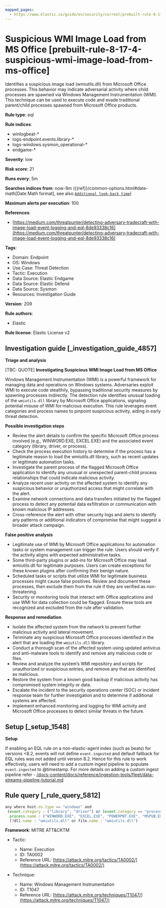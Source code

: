 ```yaml
---
mapped_pages:
  - https://www.elastic.co/guide/en/security/current/prebuilt-rule-8-17-4-suspicious-wmi-image-load-from-ms-office.html
---
```


# Suspicious WMI Image Load from MS Office [prebuilt-rule-8-17-4-suspicious-wmi-image-load-from-ms-office]

Identifies a suspicious image load (wmiutils.dll) from Microsoft Office processes. This behavior may indicate adversarial activity where child processes are spawned via Windows Management Instrumentation (WMI). This technique can be used to execute code and evade traditional parent/child processes spawned from Microsoft Office products.

**Rule type**: eql

**Rule indices**:

* winlogbeat-*
* logs-endpoint.events.library-*
* logs-windows.sysmon_operational-*
* endgame-*

**Severity**: low

**Risk score**: 21

**Runs every**: 5m

**Searches indices from**: now-9m ({{ref}}/common-options.html#date-math[Date Math format], see also [`Additional look-back time`](docs-content://solutions/security/detect-and-alert/create-detection-rule.md#rule-schedule))

**Maximum alerts per execution**: 100

**References**:

* [https://medium.com/threatpunter/detecting-adversary-tradecraft-with-image-load-event-logging-and-eql-8de93338c16](https://medium.com/threatpunter/detecting-adversary-tradecraft-with-image-load-event-logging-and-eql-8de93338c16)

**Tags**:

* Domain: Endpoint
* OS: Windows
* Use Case: Threat Detection
* Tactic: Execution
* Data Source: Elastic Endgame
* Data Source: Elastic Defend
* Data Source: Sysmon
* Resources: Investigation Guide

**Version**: 209

**Rule authors**:

* Elastic

**Rule license**: Elastic License v2

## Investigation guide [_investigation_guide_4857]

**Triage and analysis**

[TBC: QUOTE]
**Investigating Suspicious WMI Image Load from MS Office**

Windows Management Instrumentation (WMI) is a powerful framework for managing data and operations on Windows systems. Adversaries exploit WMI to execute code stealthily, bypassing traditional security measures by spawning processes indirectly. The detection rule identifies unusual loading of the `wmiutils.dll` library by Microsoft Office applications, signaling potential misuse of WMI for malicious execution. This rule leverages event categories and process names to pinpoint suspicious activity, aiding in early threat detection.

**Possible investigation steps**

* Review the alert details to confirm the specific Microsoft Office process involved (e.g., WINWORD.EXE, EXCEL.EXE) and the associated event category (library, driver, or process).
* Check the process execution history to determine if the process has a legitimate reason to load the wmiutils.dll library, such as recent updates or legitimate automation tasks.
* Investigate the parent process of the flagged Microsoft Office application to identify any unusual or unexpected parent-child process relationships that could indicate malicious activity.
* Analyze recent user activity on the affected system to identify any suspicious behavior or unauthorized access that might correlate with the alert.
* Examine network connections and data transfers initiated by the flagged process to detect any potential data exfiltration or communication with known malicious IP addresses.
* Cross-reference the alert with other security logs and alerts to identify any patterns or additional indicators of compromise that might suggest a broader attack campaign.

**False positive analysis**

* Legitimate use of WMI by Microsoft Office applications for automation tasks or system management can trigger the rule. Users should verify if the activity aligns with expected administrative tasks.
* Some third-party plugins or add-ins for Microsoft Office may load wmiutils.dll for legitimate purposes. Users can create exceptions for these known plugins after confirming their benign nature.
* Scheduled tasks or scripts that utilize WMI for legitimate business processes might cause false positives. Review and document these processes, then exclude them from the rule if they are verified as non-threatening.
* Security or monitoring tools that interact with Office applications and use WMI for data collection could be flagged. Ensure these tools are recognized and excluded from the rule after validation.

**Response and remediation**

* Isolate the affected system from the network to prevent further malicious activity and lateral movement.
* Terminate any suspicious Microsoft Office processes identified in the alert that are loading the `wmiutils.dll` library.
* Conduct a thorough scan of the affected system using updated antivirus and anti-malware tools to identify and remove any malicious code or files.
* Review and analyze the system’s WMI repository and scripts for unauthorized or suspicious entries, and remove any that are identified as malicious.
* Restore the system from a known good backup if malicious activity has compromised system integrity or data.
* Escalate the incident to the security operations center (SOC) or incident response team for further investigation and to determine if additional systems are affected.
* Implement enhanced monitoring and logging for WMI activity and Microsoft Office processes to detect similar threats in the future.


## Setup [_setup_1548]

**Setup**

If enabling an EQL rule on a non-elastic-agent index (such as beats) for versions <8.2, events will not define `event.ingested` and default fallback for EQL rules was not added until version 8.2. Hence for this rule to work effectively, users will need to add a custom ingest pipeline to populate `event.ingested` to @timestamp. For more details on adding a custom ingest pipeline refer - [/docs-content/docs/reference/ingestion-tools/fleet/data-streams-pipeline-tutorial.md](docs-content://reference/ingestion-tools/fleet/data-streams-pipeline-tutorial.md)


## Rule query [_rule_query_5812]

```js
any where host.os.type == "windows" and
 (event.category : ("library", "driver") or (event.category == "process" and event.action : "Image loaded*")) and
  process.name : ("WINWORD.EXE", "EXCEL.EXE", "POWERPNT.EXE", "MSPUB.EXE", "MSACCESS.EXE") and
  (?dll.name : "wmiutils.dll" or file.name : "wmiutils.dll")
```

**Framework**: MITRE ATT&CKTM

* Tactic:

    * Name: Execution
    * ID: TA0002
    * Reference URL: [https://attack.mitre.org/tactics/TA0002/](https://attack.mitre.org/tactics/TA0002/)

* Technique:

    * Name: Windows Management Instrumentation
    * ID: T1047
    * Reference URL: [https://attack.mitre.org/techniques/T1047/](https://attack.mitre.org/techniques/T1047/)



